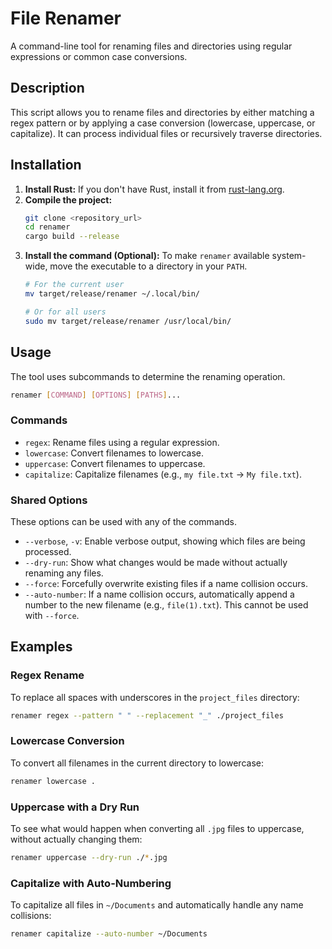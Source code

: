 # File Renamer

A command-line tool for renaming files and directories using regular expressions or common case conversions.

## Description

This script allows you to rename files and directories by either matching a regex pattern or by applying a case conversion (lowercase, uppercase, or capitalize). It can process individual files or recursively traverse directories.

## Installation

1.  **Install Rust:** If you don't have Rust, install it from [rust-lang.org](https://www.rust-lang.org/).
2.  **Compile the project:**
    ```bash
    git clone <repository_url>
    cd renamer
    cargo build --release
    ```
3.  **Install the command (Optional):** To make `renamer` available system-wide, move the executable to a directory in your `PATH`.
    ```bash
    # For the current user
    mv target/release/renamer ~/.local/bin/

    # Or for all users
    sudo mv target/release/renamer /usr/local/bin/
    ```

## Usage

The tool uses subcommands to determine the renaming operation.

```bash
renamer [COMMAND] [OPTIONS] [PATHS]...
```

### Commands

*   `regex`: Rename files using a regular expression.
*   `lowercase`: Convert filenames to lowercase.
*   `uppercase`: Convert filenames to uppercase.
*   `capitalize`: Capitalize filenames (e.g., `my file.txt` -> `My file.txt`).

### Shared Options

These options can be used with any of the commands.

*   `--verbose`, `-v`: Enable verbose output, showing which files are being processed.
*   `--dry-run`: Show what changes would be made without actually renaming any files.
*   `--force`: Forcefully overwrite existing files if a name collision occurs.
*   `--auto-number`: If a name collision occurs, automatically append a number to the new filename (e.g., `file(1).txt`). This cannot be used with `--force`.

## Examples

### Regex Rename

To replace all spaces with underscores in the `project_files` directory:

```bash
renamer regex --pattern " " --replacement "_" ./project_files
```

### Lowercase Conversion

To convert all filenames in the current directory to lowercase:

```bash
renamer lowercase .
```

### Uppercase with a Dry Run

To see what would happen when converting all `.jpg` files to uppercase, without actually changing them:

```bash
renamer uppercase --dry-run ./*.jpg
```

### Capitalize with Auto-Numbering

To capitalize all files in `~/Documents` and automatically handle any name collisions:

```bash
renamer capitalize --auto-number ~/Documents
```